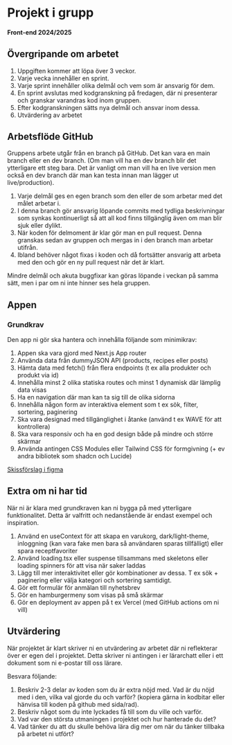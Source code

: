 # Projekt i grupp
#### Front-end 2024/2025

## Övergripande om arbetet
1. Uppgiften kommer att löpa över 3 veckor.  
2. Varje vecka innehåller en sprint. 
3. Varje sprint innehåller olika delmål och vem som är ansvarig för dem.
4. En sprint avslutas med kodgranskning på fredagen, där ni presenterar och granskar varandras kod inom gruppen.  
5. Efter kodgranskningen sätts nya delmål och ansvar inom dessa. 
6. Utvärdering av arbetet

## Arbetsflöde GitHub 

Gruppens arbete utgår från en branch på GitHub. Det kan vara en main branch eller en dev branch. (Om man vill ha en dev branch blir det ytterligare ett steg bara. Det är vanligt om man vill ha en live version men också en dev branch där man kan testa innan man lägger ut live/production). 

1. Varje delmål ges en egen branch som den eller de som arbetar med det målet arbetar i. 
2. I denna branch gör ansvarig löpande commits med tydliga beskrivningar som synkas kontinuerligt så att all kod finns tillgänglig även om man blir sjuk eller dylikt.  
3. När koden för delmoment är klar gör man en pull request. Denna granskas sedan av gruppen och mergas in i den branch man arbetar utifrån.
4. Ibland behöver något fixas i koden och då fortsätter ansvarig att arbeta med den och gör en ny pull request när det är klart.

Mindre delmål och akuta buggfixar kan göras löpande i veckan på samma sätt, men i par om ni inte hinner ses hela gruppen. 


## Appen
### Grundkrav
Den app ni gör ska hantera och innehålla följande som minimikrav:
1. Appen ska vara gjord med Next.js App router
2. Använda data från dummyJSON API (products, recipes eller posts)
3. Hämta data med fetch() från flera endpoints (t ex alla produkter och produkt via id)
4. Innehålla minst 2 olika statiska routes och minst 1 dynamisk där lämplig data visas
5. Ha en navigation där man kan ta sig till de olika sidorna
6. Innehålla någon form av interaktiva element som t ex sök, filter, sortering, paginering
7. Ska vara designad med tillgänglighet i åtanke (använd t ex WAVE för att kontrollera)
8. Ska vara responsiv och ha en god design både på mindre och större skärmar
9. Använda antingen CSS Modules eller Tailwind CSS för formgivning (+ ev andra bibliotek som shadcn och Lucide)

[Skissförslag i figma](https://www.figma.com/design/w65AsmJZbRa76UlV99mLsA/Grupprojekt%2C-skissf%C3%B6rslag?node-id=0-1&p=f&t=JSSjmNNll1WORcbx-0)


## Extra om ni har tid
När ni är klara med grundkraven kan ni bygga på med ytterligare funktionalitet. Detta är valfritt och nedanstående är endast exempel och inspiration.

1. Använd en useContext för att skapa en varukorg, dark/light-theme, inloggning (kan vara fake men bara så användaren sparas tillfälligt) eller spara receptfavoriter
2. Använd loading.tsx eller suspense tillsammans med skeletons eller loading spinners för att visa när saker laddas
3. Lägg till mer interaktivitet eller gör kombinationer av dessa. T ex sök + paginering eller välja kategori och sortering samtidigt.  
4. Gör ett formulär för anmälan till nyhetsbrev
5. Gör en hamburgermeny som visas på små skärmar
6. Gör en deployment av appen på t ex Vercel (med GitHub actions om ni vill)


## Utvärdering
När projektet är klart skriver ni en utvärdering av arbetet där ni reflekterar över er egen del i projektet. Detta skriver ni antingen i er lärarchatt eller i ett dokument som ni e-postar till oss lärare. 

Besvara följande:
1. Beskriv 2-3 delar av koden som du är extra nöjd med. Vad är du nöjd med i den, vilka val gjorde du och varför? (kopiera gärna in kodbitar eller hänvisa till koden på github med sida/rad).
2. Beskriv något som du inte lyckades få till som du ville och varför.
3. Vad var den största utmaningen i projektet och hur hanterade du det?
4. Vad tänker du att du skulle behöva lära dig mer om när du tänker tillbaka på arbetet ni utfört?



 

 


